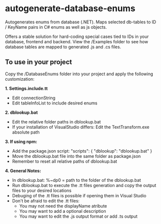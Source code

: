 # autogenerate-database-enums
Autogenerates enums from database (.NET). Maps selected db-tables to ID / KeyName pairs in C# enums as well as js objects.

Offers a stable solution for hard-coding special cases tied to IDs in your database, frontend and backend. View the /Examples folder to see how database tables are mapped to generated .js and .cs files.

## To use in your project
Copy the /DatabaseEnums folder into your project and apply the following customization:

__1. Settings.include.tt__
  - Edit connectionString
  - Edit tableInfoList to include desired enums

__2. dblookup.bat__
  - Edit the relative folder paths in dblookup.bat
  - If your installation of VisualStudio differs: Edit the TextTransform.exe absolute path

__3. If using npm:__
  - Add the package.json script: "scripts": { "dblookup": "dblookup.bat" }
  - Move the dblookup.bat file into the same folder as package.json
  - Remember to reset all relative paths of dblookup.bat

__4. General Notes:__
  - In dblookup.bat: %~dp0 = path to the folder of the dblookup.bat
  - Run dblookup.bat to execute the .tt files generation and copy the output files to your desired locations
  - Debuging of the .tt files is possible if opening them in Visual Studio
  - Don't be afraid to edit the .tt files:
    - You may not need the displayName atribute
    - You may want to add a optional description
    - You may want to edit the .js output format or add .ts output
